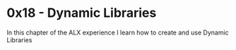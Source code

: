# 0x18 - Dynamic Libraries
In this chapter of the ALX  experience I learn how to create and use Dynamic Libraries
